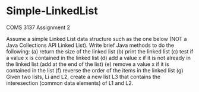 # Simple-LinkedList
COMS 3137 Assignment 2

Assume a simple Linked List data structure such as the one below (NOT a Java
Collections API Linked List). Write brief Java methods to do the following:
(a) return the size of the linked list
(b) print the linked list
(c) test if a value x is contained in the linked list
(d) add a value x if it is not already in the linked list (add at the end of the list)
(e) remove a value x if it is contained in the list
(f) reverse the order of the items in the linked list
(g) Given two lists, Li and L2, create a new list L3 that contains the interesection (common
data elements) of L1 and L2.
